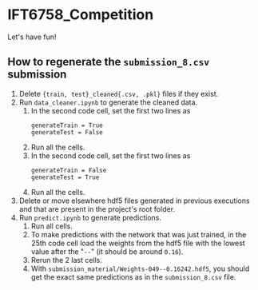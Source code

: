 # IFT6758_Competition

Let's have fun!

## How to regenerate the `submission_8.csv` submission

1. Delete `{train, test}_cleaned{.csv, .pkl}` files if they exist.
2. Run `data_cleaner.ipynb` to generate the cleaned data.
    1. In the second code cell, set the first two lines as 
        ```
        generateTrain = True
        generateTest = False
        ```
    2. Run all the cells.
    3. In the second code cell, set the first two lines as 
        ```
        generateTrain = False
        generateTest = True
        ```
    4. Run all the cells.
3. Delete or move elsewhere hdf5 files generated in previous executions and that are present in the project's root folder.
4. Run `predict.ipynb` to generate predictions.
    1. Run all cells.
    2. To make predictions with the network that was just trained, in the 25th code cell load the weights from the hdf5 file with the lowest value after the "`--`" (it should be around `0.16`).
    3. Rerun the 2 last cells.
    4. With `submission_material/Weights-049--0.16242.hdf5`, you should get the exact same predictions as in the `submission_8.csv` file.